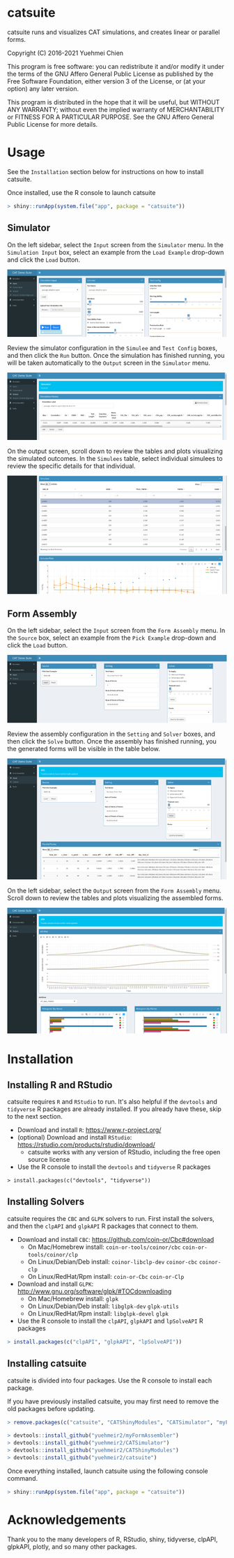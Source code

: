 # catsuite

catsuite runs and visualizes CAT simulations, and creates linear or parallel forms.

Copyright (C) 2016-2021 Yuehmei Chien

This program is free software: you can redistribute it and/or modify
it under the terms of the GNU Affero General Public License as published
by the Free Software Foundation, either version 3 of the License, or
(at your option) any later version.

This program is distributed in the hope that it will be useful,
but WITHOUT ANY WARRANTY; without even the implied warranty of
MERCHANTABILITY or FITNESS FOR A PARTICULAR PURPOSE.  See the
GNU Affero General Public License for more details.

# Usage

See the `Installation` section below for instructions on how to install catsuite.

Once installed, use the R console to launch catsuite
```R
> shiny::runApp(system.file("app", package = "catsuite"))
```

## Simulator

On the left sidebar, select the `Input` screen from the `Simulator` menu.  In the `Simulation Input` box, select an example from the `Load Example` drop-down and click the `Load` button.

![Simulator - Load Example](readme_files/Simulator1.png)

Review the simulator configuration in the `Simulee` and `Test Config` boxes, and then click the `Run` button.  Once the simulation has finished running, you will be taken automatically to the `Output` screen in the `Simulator` menu.

![Simulator - Run Example](readme_files/Simulator2.png)

On the output screen, scroll down to review the tables and plots visualizing the simulated outcomes.  In the `Simulees` table, select individual simulees to review the specific details for that individual.

![Simulator - Review Output](readme_files/Simulator3.png)

## Form Assembly

On the left sidebar, select the `Input` screen from the `Form Assembly` menu.  In the `Source` box, select an example from the `Pick Example` drop-down and click the `Load` button.

![Form Assembly - Load Example](readme_files/FormAssembly1.png)

Review the assembly configuration in the `Setting` and `Solver` boxes, and then click the `Solve` button.  Once the assembly has finished running, you the generated forms will be visible in the table below.

![Form Assembly - Run Example](readme_files/FormAssembly2.png)

On the left sidebar, select the `Output` screen from the `Form Assembly` menu.  Scroll down to review the tables and plots visualizing the assembled forms.

![Form Assembly - Review Output](readme_files/FormAssembly3.png)

# Installation

## Installing R and RStudio

catsuite requires `R` and `RStudio` to run.  It's also helpful if the `devtools` and `tidyverse` R packages are already installed.  If you already have these, skip to the next section.

- Download and install `R`: https://www.r-project.org/
- (optional) Download and install `RStudio`: https://rstudio.com/products/rstudio/download/
  - catsuite works with any version of RStudio, including the free open source license
- Use the R console to install the `devtools` and `tidyverse` R packages
```
> install.packages(c("devtools", "tidyverse"))
```

## Installing Solvers

catsuite requires the `CBC` and `GLPK` solvers to run.  First install the solvers, and then the `clpAPI` and `glpkAPI` R packages that connect to them.

- Download and install `CBC`: https://github.com/coin-or/Cbc#download
  - On Mac/Homebrew install: `coin-or-tools/coinor/cbc` `coin-or-tools/coinor/clp`
  - On Linux/Debian/Deb install: `coinor-libclp-dev` `coinor-cbc` `coinor-clp`
  - On Linux/RedHat/Rpm install: `coin-or-Cbc` `coin-or-Clp`
- Download and install `GLPK`: http://www.gnu.org/software/glpk/#TOCdownloading
  - On Mac/Homebrew install: `glpk`
  - On Linux/Debian/Deb install: `libglpk-dev` `glpk-utils`
  - On Linux/RedHat/Rpm install: `libglpk-devel` `glpk`
- Use the R console to install the `clpAPI`, `glpkAPI` and `lpSolveAPI` R packages
```R
> install.packages(c("clpAPI", "glpkAPI", "lpSolveAPI"))
```

## Installing catsuite

catsuite is divided into four packages.  Use the R console to install each package.

If you have previously installed catsuite, you may first need to remove the old packages before updating.

```R
> remove.packages(c("catsuite", "CATShinyModules", "CATSimulator", "myFormAssembler"))
```

```R
> devtools::install_github("yuehmeir2/myFormAssembler")
> devtools::install_github("yuehmeir2/CATSimulator")
> devtools::install_github("yuehmeir2/CATShinyModules")
> devtools::install_github("yuehmeir2/catsuite")
```

Once everything installed, launch catsuite using the following console command.
```R
> shiny::runApp(system.file("app", package = "catsuite"))
```

# Acknowledgements

Thank you to the many developers of R, RStudio, shiny, tidyverse, clpAPI, glpkAPI, plotly, and so many other packages.
